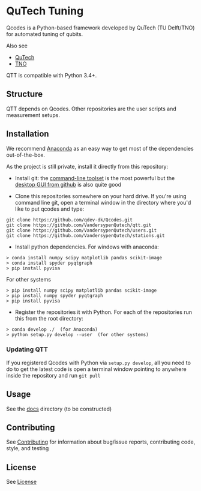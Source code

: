 # QuTech Tuning

Qcodes is a Python-based framework developed by QuTech (TU Delft/TNO) for automated tuning of qubits.

Also see
- [QuTech](https://http://qutech.nl/)
- [TNO](https://tno.nl)

QTT is compatible with Python 3.4+.

## Structure

QTT depends on Qcodes. Other repositories are the user scripts and measurement setups.

## Installation

We recommend [Anaconda](https://www.continuum.io/downloads) as an easy way to get most of the dependencies out-of-the-box.

As the project is still private, install it directly from this repository:

- Install git: the [command-line toolset](https://git-scm.com/) is the most powerful but the [desktop GUI from github](https://desktop.github.com/) is also quite good

- Clone this repositories somewhere on your hard drive. If you're using command line git, open a terminal window in the directory where you'd like to put qcodes and type:
```
git clone https://github.com/qdev-dk/Qcodes.git
git clone https://github.com/VandersypenQutech/qtt.git
git clone https://github.com/VandersypenQutech/users.git
git clone https://github.com/VandersypenQutech/stations.git
```

- Install python dependencies. For windows with anaconda:
```
> conda install numpy scipy matplotlib pandas scikit-image
> conda install spyder pyqtgraph
> pip install pyvisa
```
For other systems
```
> pip install numpy scipy matplotlib pandas scikit-image
> pip install numpy spyder pyqtgraph
> pip install pyvisa
```
- Register the repositories it with Python. For each of the repositories run this from the root directory:
```
> conda develop ./  (for Anaconda)
> python setup.py develop --user  (for other systems)
```


### Updating QTT

If you registered Qcodes with Python via `setup.py develop`, all you need to do to get the latest code is open a terminal window pointing to anywhere inside the repository and run `git pull`

## Usage

See the [docs](docs) directory (to be constructed)

## Contributing

See [Contributing](CONTRIBUTING.md) for information about bug/issue reports, contributing code, style, and testing


## License

See [License](LICENSE.txt)
